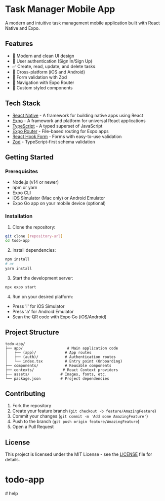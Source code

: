 # Task Manager Mobile App

A modern and intuitive task management mobile application built with React Native and Expo.

## Features

- 🎨 Modern and clean UI design
- 🔐 User authentication (Sign In/Sign Up)
- ✅ Create, read, update, and delete tasks
- 📱 Cross-platform (iOS and Android)
- 🎯 Form validation with Zod
- 🚀 Navigation with Expo Router
- 💅 Custom styled components

## Tech Stack

- [React Native](https://reactnative.dev/) - A framework for building native apps using React
- [Expo](https://expo.dev/) - A framework and platform for universal React applications
- [TypeScript](https://www.typescriptlang.org/) - A typed superset of JavaScript
- [Expo Router](https://docs.expo.dev/routing/introduction/) - File-based routing for Expo apps
- [React Hook Form](https://react-hook-form.com/) - Forms with easy-to-use validation
- [Zod](https://github.com/colinhacks/zod) - TypeScript-first schema validation

## Getting Started

### Prerequisites

- Node.js (v14 or newer)
- npm or yarn
- Expo CLI
- iOS Simulator (Mac only) or Android Emulator
- Expo Go app on your mobile device (optional)

### Installation

1. Clone the repository:

```bash
git clone [repository-url]
cd todo-app
```

2. Install dependencies:

```bash
npm install
# or
yarn install
```

3. Start the development server:

```bash
npx expo start
```

4. Run on your desired platform:

- Press 'i' for iOS Simulator
- Press 'a' for Android Emulator
- Scan the QR code with Expo Go (iOS/Android)

## Project Structure

```
todo-app/
├── app/                    # Main application code
│   ├── (app)/             # App routes
│   ├── (auth)/            # Authentication routes
│   └── index.tsx          # Entry point (Onboarding)
├── components/            # Reusable components
├── contexts/             # React Context providers
├── assets/              # Images, fonts, etc.
└── package.json         # Project dependencies
```

## Contributing

1. Fork the repository
2. Create your feature branch (`git checkout -b feature/AmazingFeature`)
3. Commit your changes (`git commit -m 'Add some AmazingFeature'`)
4. Push to the branch (`git push origin feature/AmazingFeature`)
5. Open a Pull Request

## License

This project is licensed under the MIT License - see the [LICENSE](LICENSE) file for details.

# todo-app
#   h e l p  
 